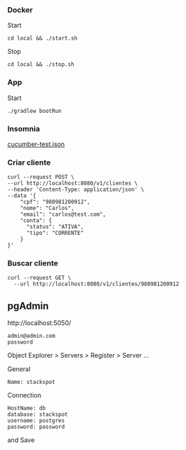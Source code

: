 ###  Docker

Start
```shell
cd local && ./start.sh
```

Stop
```shell
cd local && ./stop.sh
```

### App
Start
```shell
./gradlew bootRun
```
### Insomnia
[cucumber-test.json](insomnia/cucumber-test.json)

###  Criar cliente
```shell
curl --request POST \
--url http://localhost:8080/v1/clientes \
--header 'Content-Type: application/json' \
--data '{
    "cpf": "980981200912",
    "nome": "Carlos",
    "email": "carlos@test.com",
    "conta": {
      "status": "ATIVA",
      "tipo": "CORRENTE"
    }
}'
```

###  Buscar cliente
```shell
curl --request GET \
  --url http://localhost:8080/v1/clientes/980981200912
```

## pgAdmin

http://localhost:5050/

```properties
admin@admin.com
password
```

Object Explorer > Servers > Register > Server ...

General
```properties
Name: stackspot
```
Connection
```properties
HostName: db
database: stackspot
username: postgres
password: password
```
and Save